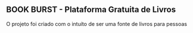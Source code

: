 ## BOOK BURST - Plataforma Gratuita de Livros
O projeto foi criado com o intuíto de ser uma fonte de livros para pessoas